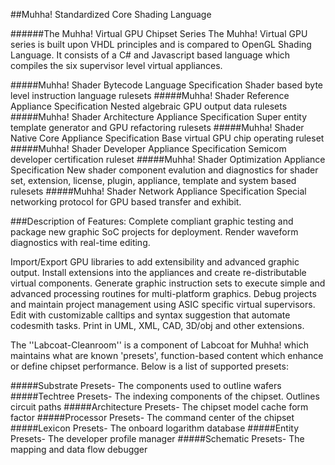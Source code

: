 ##Muhha! Standardized Core Shading Language

######The Muhha! Virtual GPU Chipset Series
The Muhha! Virtual GPU series is built upon VHDL principles and is compared to OpenGL Shading Language. It consists of a C# and Javascript based language which compiles the six supervisor level virtual appliances. 

#####Muhha! Shader Bytecode Language Specification
Shader based byte level instruction language rulesets
#####Muhha! Shader Reference Appliance Specification
Nested algebraic GPU output data rulesets
#####Muhha! Shader Architecture Appliance Specification
Super entity template generator and GPU refactoring rulesets
#####Muhha! Shader Native Core Appliance Specification
Base virtual GPU chip operating ruleset
#####Muhha! Shader Developer Appliance Specification
Semicom developer certification ruleset
#####Muhha! Shader Optimization Appliance Specification
New shader component evalution and diagnostics for shader set, extension, license, plugin, appliance, template and  system based rulesets
#####Muhha! Shader Network Appliance Specification
Special networking protocol for GPU based transfer and exhibit.

###Description of Features:
Complete compliant graphic testing and package new graphic SoC projects for deployment. Render waveform diagnostics with real-time editing.

 Import/Export GPU libraries to add extensibility and advanced graphic output.
 Install extensions into the appliances and create re-distributable virtual components.
 Generate graphic instruction sets to execute simple and advanced processing routines for multi-platform graphics.
 Debug projects and maintain project management using ASIC specific virtual  supervisors. 
 Edit with customizable calltips and syntax suggestion that automate codesmith tasks.
 Print in UML, XML, CAD, 3D/obj and other extensions.

The ''Labcoat-Cleanroom'' is a component of Labcoat for Muhha! which maintains what are known 'presets', function-based content which enhance or define chipset performance. Below is a list of supported presets:

#####Substrate Presets- 
The components used to outline wafers
#####Techtree Presets- 
The indexing components of the chipset. Outlines circuit paths
#####Architecture Presets- 
The chipset model cache form factor
#####Processor Presets- 
The command center of the chipset
#####Lexicon Presets- 
The onboard logarithm database
#####Entity Presets- 
The developer profile manager
#####Schematic Presets- 
The mapping and data flow debugger

